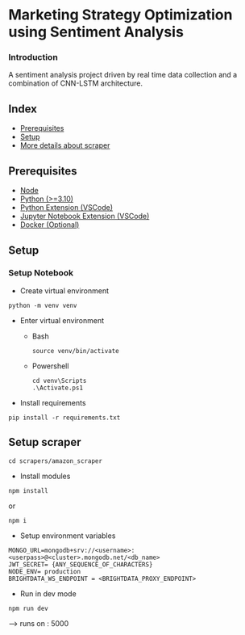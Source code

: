 # Marketing Strategy Optimization using Sentiment Analysis

### Introduction

A sentiment analysis project driven by real time data collection and a combination of CNN-LSTM architecture.

## Index

- [Prerequisites](#prerequisites)
- [Setup](#setup)
- [More details about scraper](https://github.com/rahulsm20/flipkart-scraper-api)

## Prerequisites

- [Node](https://nodejs.org/en/download/current)
- [Python (>=3.10)](https://www.python.org/downloads/)
- [Python Extension (VSCode)](https://marketplace.visualstudio.com/items?itemName=ms-python.python)
- [Jupyter Notebook Extension (VSCode)](https://marketplace.visualstudio.com/items?itemName=ms-toolsai.jupyter)
- [Docker (Optional)](https://www.docker.com/)

## Setup

### Setup Notebook

- Create virtual environment

```
python -m venv venv
```

- Enter virtual environment

  - Bash
    ```
    source venv/bin/activate
    ```
  - Powershell

    ```
    cd venv\Scripts
    .\Activate.ps1
    ```

- Install requirements

```
pip install -r requirements.txt
```

## Setup scraper

```
cd scrapers/amazon_scraper
```

- Install modules

```
npm install
```

or

```
npm i
```

- Setup environment variables

```
MONGO_URL=mongodb+srv://<username>:<userpass>@<cluster>.mongodb.net/<db_name>
JWT_SECRET= {ANY_SEQUENCE_OF_CHARACTERS}
NODE_ENV= production
BRIGHTDATA_WS_ENDPOINT = <BRIGHTDATA_PROXY_ENDPOINT>
```

- Run in dev mode

```
npm run dev
```

--> runs on : 5000
